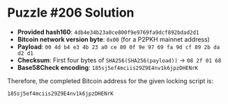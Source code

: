 # Puzzle #206 Solution

- **Provided hash160**: `4db4e34b23a0ce800f9e9769fa9dcf892bdad2d1`
- **Bitcoin network version byte**: `0x00` (for a P2PKH mainnet address)
- **Payload**: `00 4d b4 e3 4b 23 a0 ce 80 0f 9e 97 69 fa 9d cf 89 2b da d2 d1`
- **Checksum**: First four bytes of `SHA256(SHA256(payload))` → `08 2f 01 68`
- **Base58Check encoding**: `185sj5ef4mciis29Z9E4nv1k6jpzDHENrK`

Therefore, the completed Bitcoin address for the given locking script is:

```
185sj5ef4mciis29Z9E4nv1k6jpzDHENrK
```
